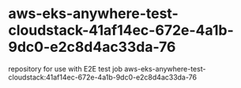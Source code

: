 # aws-eks-anywhere-test-cloudstack-41af14ec-672e-4a1b-9dc0-e2c8d4ac33da-76
repository for use with E2E test job aws-eks-anywhere-test-cloudstack:41af14ec-672e-4a1b-9dc0-e2c8d4ac33da-76
